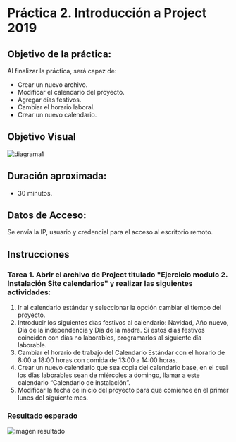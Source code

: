 # Práctica 2. Introducción a Project 2019

## Objetivo de la práctica:
Al finalizar la práctica, será capaz de:
- Crear un nuevo archivo.
- Modificar el calendario del proyecto.
- Agregar días festivos.
- Cambiar el horario laboral.
- Crear un nuevo calendario.

## Objetivo Visual 

![diagrama1](../images/2.0.jpg)

## Duración aproximada:
- 30 minutos.

## Datos de Acceso:
Se envía la IP, usuario y credencial para el acceso al escritorio remoto.

## Instrucciones 
### Tarea 1. Abrir el archivo de Project titulado  "Ejercicio modulo 2. Instalación Site calendarios" y realizar las siguientes actividades:
1.	Ir al calendario estándar y seleccionar la opción cambiar el tiempo del proyecto.
2.	Introducir los siguientes días festivos al calendario: Navidad,	Año nuevo, Día de la independencia y Día de la madre.	Si estos días festivos coinciden con días no laborables, programarlos al siguiente día laborable.
4.	Cambiar el horario de trabajo del Calendario Estándar con el horario de 8:00 a 18:00 horas con comida de 13:00 a 14:00 horas.
5.	Crear un nuevo calendario que sea copia del calendario base, en el cual los días laborables sean de miércoles a domingo, llamar a este calendario “Calendario de instalación”.
6.	Modificar la fecha de inicio del proyecto para que comience en el primer lunes del siguiente mes.

### Resultado esperado

![imagen resultado](../images/2.jpg)
